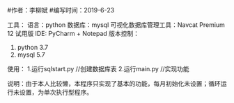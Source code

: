 #作者：李柳斌
#编写时间：2019-6-23

工具：
  语言：python
  数据库：mysql
  可视化数据库管理工具：Navcat Premium 12 试用版
  IDE: PyCharm + Notepad
版本控制：
  1. python 3.7
  2. mysql 5.7
  
使用：
 1.运行sqlstart.py     //创建数据库表
 2.运行main.py     //实现功能
 
 说明：由于本人比较懒，本程序只实现了基本的功能，每月初始化未设置；循环运行未设置，为单次执行型程序。
